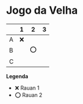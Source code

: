 # Jogo da Velha

|   | 1 | 2 | 3 |
|---|---|---|---|
| A |  ❌ |   |   |
| B |   |  ⭕ |   |
| C |   |   |   |

**Legenda**

- ❌ Rauan 1
- ⭕ Rauan 2